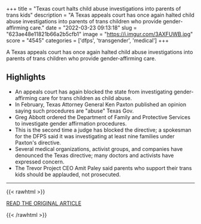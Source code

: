 +++
title = "Texas court halts child abuse investigations into parents of trans kids"
description = "A Texas appeals court has once again halted child abuse investigations into parents of trans children who provide gender-affirming care."
date = "2022-03-23 09:13:18"
slug = "623ae48e11821b66a2b5cfb1"
image = "https://i.imgur.com/3AXFUWB.jpg"
score = "4545"
categories = ['dfps', 'transgender', 'medical']
+++

A Texas appeals court has once again halted child abuse investigations into parents of trans children who provide gender-affirming care.

## Highlights

- An appeals court has again blocked the state from investigating gender-affirming care for trans children as child abuse.
- In February, Texas Attorney General Ken Paxton published an opinion saying such procedures are "abuse" Texas Gov.
- Greg Abbott ordered the Department of Family and Protective Services to investigate gender affirmation procedures.
- This is the second time a judge has blocked the directive; a spokesman for the DFPS said it was investigating at least nine families under Paxton's directive.
- Several medical organizations, activist groups, and companies have denounced the Texas directive; many doctors and activists have expressed concern.
- The Trevor Project CEO Amit Paley said parents who support their trans kids should be applauded, not prosecuted.

---

{{< rawhtml >}}
  <p class="article-category">
    <a target="_blank" href="https://abcnews.go.com/US/texas-court-halts-child-abuse-investigations-parents-trans/story?id=83597349">READ THE ORIGINAL ARTICLE</a>
  </p>
{{< /rawhtml >}}
